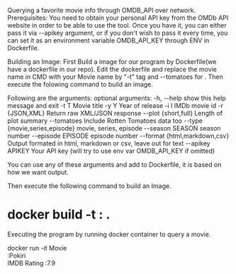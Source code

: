 Querying a favorite movie info through OMDB_API over network. Prerequisites: You need to obtain your personal API key from the OMDb API website in order to be able to use the tool. Once you have it, you can either pass it via --apikey argument, or if you don't wish to pass it every time, you can set it as an environment variable OMDB_API_KEY through ENV in Dockerfile.

Building an Image: First Build a image for our program by Dockerfile(we have a dockerfile in our repo). Edit the dockerfile and replace the movie name in CMD with your Movie name by "-t" tag and --tomatoes for . Then execute the folowing command to build an image.

Following are the arguments: optional arguments: -h, --help show this help message and exit -t T Movie title -y Y Year of release -i I IMDb movie id -r {JSON,XML} Return raw XML/JSON response --plot {short,full} Length of plot summary --tomatoes Include Rotten Tomatoes data too --type {movie,series,episode} movie, series, episode --season SEASON season number --episode EPISODE episode number --format {html,markdown,csv} Output formated in html, markdown or csv, leave out for text --apikey APIKEY Your API key (will try to use env var OMDB_API_KEY if omitted)

You can use any of these arguments and add to Dockerfile, it is based on how we want output.

Then execute the following command to build an Image.

 # docker build -t <reponame>:<tagname> .
Executing the program by running docker container to query a movie.

docker run -it
Movie :Pokiri                                                                                                              
IMDB Rating :7.9  
